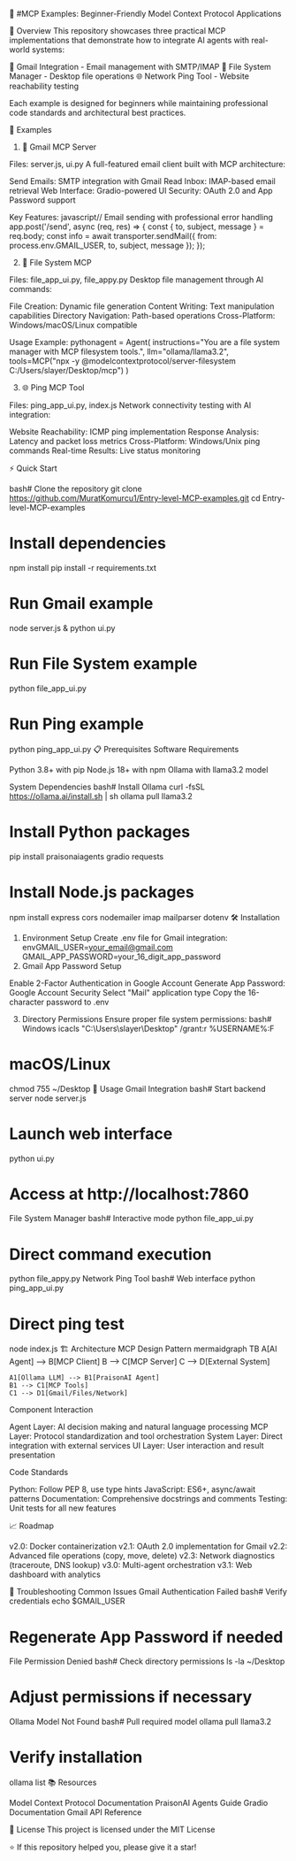 🚀 #MCP Examples: Beginner-Friendly Model Context Protocol Applications


🎯 Overview
This repository showcases three practical MCP implementations that demonstrate how to integrate AI agents with real-world systems:

📧 Gmail Integration - Email management with SMTP/IMAP
📁 File System Manager - Desktop file operations
🌐 Network Ping Tool - Website reachability testing

Each example is designed for beginners while maintaining professional code standards and architectural best practices.

🔧 Examples

1. 📧 Gmail MCP Server
   
Files: server.js, ui.py
A full-featured email client built with MCP architecture:

Send Emails: SMTP integration with Gmail
Read Inbox: IMAP-based email retrieval
Web Interface: Gradio-powered UI
Security: OAuth 2.0 and App Password support

Key Features:
javascript// Email sending with professional error handling
app.post('/send', async (req, res) => {
    const { to, subject, message } = req.body;
    const info = await transporter.sendMail({
        from: process.env.GMAIL_USER,
        to, subject, message
    });
});

2. 📁 File System MCP

Files: file_app_ui.py, file_appy.py
Desktop file management through AI commands:

File Creation: Dynamic file generation
Content Writing: Text manipulation capabilities
Directory Navigation: Path-based operations
Cross-Platform: Windows/macOS/Linux compatible

Usage Example:
pythonagent = Agent(
    instructions="You are a file system manager with MCP filesystem tools.",
    llm="ollama/llama3.2",
    tools=MCP("npx -y @modelcontextprotocol/server-filesystem C:/Users/slayer/Desktop/mcp")
)

3. 🌐 Ping MCP Tool

Files: ping_app_ui.py, index.js
Network connectivity testing with AI integration:

Website Reachability: ICMP ping implementation
Response Analysis: Latency and packet loss metrics
Cross-Platform: Windows/Unix ping commands
Real-time Results: Live status monitoring

⚡ Quick Start

bash# Clone the repository
git clone https://github.com/MuratKomurcu1/Entry-level-MCP-examples.git
cd Entry-level-MCP-examples

# Install dependencies
npm install
pip install -r requirements.txt

# Run Gmail example
node server.js &
python ui.py

# Run File System example  
python file_app_ui.py

# Run Ping example
python ping_app_ui.py
📋 Prerequisites
Software Requirements

Python 3.8+ with pip
Node.js 18+ with npm
Ollama with llama3.2 model

System Dependencies
bash# Install Ollama
curl -fsSL https://ollama.ai/install.sh | sh
ollama pull llama3.2

# Install Python packages
pip install praisonaiagents gradio requests

# Install Node.js packages
npm install express cors nodemailer imap mailparser dotenv
🛠 Installation
1. Environment Setup
Create .env file for Gmail integration:
envGMAIL_USER=your_email@gmail.com
GMAIL_APP_PASSWORD=your_16_digit_app_password
2. Gmail App Password Setup

Enable 2-Factor Authentication in Google Account
Generate App Password: Google Account Security
Select "Mail" application type
Copy the 16-character password to .env

3. Directory Permissions
Ensure proper file system permissions:
bash# Windows
icacls "C:\Users\slayer\Desktop" /grant:r %USERNAME%:F

# macOS/Linux  
chmod 755 ~/Desktop
🚀 Usage
Gmail Integration
bash# Start backend server
node server.js

# Launch web interface
python ui.py

# Access at http://localhost:7860
File System Manager
bash# Interactive mode
python file_app_ui.py

# Direct command execution
python file_appy.py
Network Ping Tool
bash# Web interface
python ping_app_ui.py

# Direct ping test
node index.js
🏗 Architecture
MCP Design Pattern
mermaidgraph TB
    A[AI Agent] --> B[MCP Client]
    B --> C[MCP Server]
    C --> D[External System]
    
    A1[Ollama LLM] --> B1[PraisonAI Agent]
    B1 --> C1[MCP Tools]
    C1 --> D1[Gmail/Files/Network]
Component Interaction

Agent Layer: AI decision making and natural language processing
MCP Layer: Protocol standardization and tool orchestration
System Layer: Direct integration with external services
UI Layer: User interaction and result presentation

Code Standards

Python: Follow PEP 8, use type hints
JavaScript: ES6+, async/await patterns
Documentation: Comprehensive docstrings and comments
Testing: Unit tests for all new features

📈 Roadmap

 v2.0: Docker containerization
 v2.1: OAuth 2.0 implementation for Gmail
 v2.2: Advanced file operations (copy, move, delete)
 v2.3: Network diagnostics (traceroute, DNS lookup)
 v3.0: Multi-agent orchestration
 v3.1: Web dashboard with analytics

🐛 Troubleshooting
Common Issues
Gmail Authentication Failed
bash# Verify credentials
echo $GMAIL_USER
# Regenerate App Password if needed
File Permission Denied
bash# Check directory permissions
ls -la ~/Desktop
# Adjust permissions if necessary
Ollama Model Not Found
bash# Pull required model
ollama pull llama3.2
# Verify installation
ollama list
📚 Resources

Model Context Protocol Documentation
PraisonAI Agents Guide
Gradio Documentation
Gmail API Reference

📄 License
This project is licensed under the MIT License 

⭐ If this repository helped you, please give it a star!
